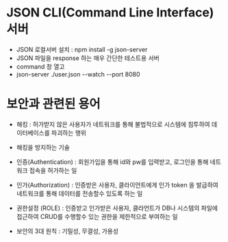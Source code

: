 # JSON CLI(Command Line Interface) 서버

- JSON 로컬서버 설치 : npm install -g json-server
- JSON 파일을 response 하는 매우 간단한 테스트용 서버
- command 창 열고
- json-server ./user.json --watch --port 8080

# 보안과 관련된 용어

- 해킹 : 허가받지 않은 사용자가 네트워크를 통해 불법적으로 시스템에 침투하여 데이터베이스를 파괴하는 행위
- 해킹을 방지하는 기술
- 인증(Authentication) : 회원가입을 통해 id와 pw를 입력받고, 로그인을 통해 네트워크 접속을 허가하는 일

- 인가(Authorization) : 인증받은 사용자, 클라이언트에게 인가 token 을 발급하여 네트워크를 통해 데이터를 전송할수 있도록 하는 일

- 권한설정 (ROLE) : 인증받고 인가받은 사용자, 클라언트가 DB나 시스템의 파일에 접근하여 CRUD를 수행할수 있는 권한을 제한적으로 부여하는 일

- 보안의 3대 원칙 : 기밀성, 무결성, 가용성
